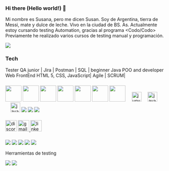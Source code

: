 ### Hi there (Hello world!) 👋

Mi nombre es Susana, pero me dicen Susan. 
Soy de Argentina, tierra de Messi, mate y dulce de leche. 
Vivo en la ciudad de BS. As.
Actualmente estoy cursando testing Automation, gracias al programa <Codo/Codo>
Previamente he realizado varios cursos de testing manual y programación.

<img src="https://media.ahora.com.ar/p/54f8c8b839bec8d267a4a94c09f68e3c/adjuntos/224/imagenes/001/201/0001201016/790x0/smart/messi-mate.jpg">

### Tech
Tester QA junior | Jira | Postman | SQL | beginner Java POO and developer Web FrontEnd HTML 5, CSS, JavaScript| Agile | SCRUM|
<div>



</div>

###

<div align="left">
<img src=https://user-images.githubusercontent.com/25181517/117201156-9a724800-adec-11eb-9a9d-3cd0f67da4bc.png width="50" height="50">
   <img src=https://user-images.githubusercontent.com/25181517/117201470-f6d56780-adec-11eb-8f7c-e70e376cfd07.png width="50" height="50">
   <img src=https://user-images.githubusercontent.com/25181517/192108890-200809d1-439c-4e23-90d3-b090cf9a4eea.png width="50" height="50">
   <img src=https://user-images.githubusercontent.com/25181517/183896128-ec99105a-ec1a-4d85-b08b-1aa1620b2046.png width="50" height="50">
   <img src=https://user-images.githubusercontent.com/25181517/192109061-e138ca71-337c-4019-8d42-4792fdaa7128.png width="50" height="50">
   <img src=https://user-images.githubusercontent.com/25181517/192107858-fe19f043-c502-4009-8c47-476fc89718ad.png width="50" height="50">
   <img src=https://raw.githubusercontent.com/No-Country/c17-41-ft-java/main/selenium.jpg width="50" height="50">


 
  <img width="12" />
  <img src="https://cdn.jsdelivr.net/gh/devicons/devicon/icons/jupyter/jupyter-original.svg" height="30" alt="jupyter logo"  />
  
  <img width="12" />
  <img src="https://cdn.jsdelivr.net/gh/devicons/devicon/icons/java/java-original.svg" height="30" alt="java logo"  />
  <img width="12" />
  <img width="12" />
  <img src="https://cdn.jsdelivr.net/gh/devicons/devicon/icons/javascript/javascript-original.svg" height="30" alt="javascript logo"  />
  <img src="https://camo.githubusercontent.com/444253087e0f63d6892fc1969e1a95183bc53573074e61aa67fb1e712fdd2c1b/68747470733a2f2f6d6d732e627573696e657373776972652e636f6d2f6d656469612f32303233303332323030353237342f656e2f3736313635302f322f706f73746d616e2d6c6f676f2d766572742d323031382e6a7067"/>
 <img src="https://telum.umc.edu.dz/pluginfile.php/36285/course/overviewfiles/logopoojava.png">
<img src="https://static.packt-cdn.com/products/9781838648121/graphics/assets/9a5e3a54-0f0e-42a2-ab09-3ab748173cfe.png"> 
</div>

###

<div align="left">

  </a>
  <img src="https://img.shields.io/static/v1?message=Discord&logo=discord&label=&color=7289DA&logoColor=white&labelColor=&style=for-the-badge" height="35" alt="discord logo"  />
  <a href="ssusana.sandoval@gmail.com" target="_blank">
    <img src="https://img.shields.io/static/v1?message=Gmail&logo=gmail&label=&color=D14836&logoColor=white&labelColor=&style=for-the-badge" height="35" alt="gmail logo"  />
  </a>
  <a href="https://www.linkedin.com/in/mariasusanasandoval/" target="_blank">
    <img src="https://img.shields.io/static/v1?message=LinkedIn&logo=linkedin&label=&color=0077B5&logoColor=white&labelColor=&style=for-the-badge" height="35" alt="linkedin logo"  />
  </a> 
  </a>
</div>

###

<img src="https://www.ambient-it.net/wp-content/uploads/2022/04/Logo-Jira-200x175-2.png.webp"> 
<img src="https://mms.businesswire.com/media/20230322005274/en/761650/2/postman-logo-vert-2018.jpg">
<img src="https://cdn6.aptoide.com/imgs/0/6/7/067e6dc5c72baf42e68a81b65b20ae65_icon.png?w=128">
<img src="https://telum.umc.edu.dz/pluginfile.php/36285/course/overviewfiles/logopoojava.png">
<img src="https://leccionamexico.b-cdn.net/wp-content/uploads/2021/05/agile.jpg">

  Herramientas de testing
  
  <img src="https://www.testmonitor.com/hs-fs/hubfs/2022-06-EB-TestMonitor-TestMonitorinAgileTesting.pdf.png?width=310&name=2022-06-EB-TestMonitor-TestMonitorinAgileTesting.pdf.png">
  <img src="https://miro.medium.com/v2/resize:fit:720/format:webp/0*PCR4EmXnNbSrvl8q.png">
  
</div>

